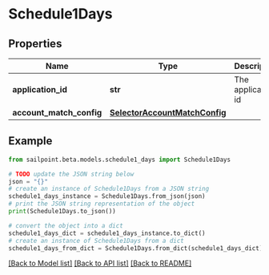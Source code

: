 # Schedule1Days


## Properties

Name | Type | Description | Notes
------------ | ------------- | ------------- | -------------
**application_id** | **str** | The application id | [optional] 
**account_match_config** | [**SelectorAccountMatchConfig**](SelectorAccountMatchConfig.md) |  | [optional] 

## Example

```python
from sailpoint.beta.models.schedule1_days import Schedule1Days

# TODO update the JSON string below
json = "{}"
# create an instance of Schedule1Days from a JSON string
schedule1_days_instance = Schedule1Days.from_json(json)
# print the JSON string representation of the object
print(Schedule1Days.to_json())

# convert the object into a dict
schedule1_days_dict = schedule1_days_instance.to_dict()
# create an instance of Schedule1Days from a dict
schedule1_days_from_dict = Schedule1Days.from_dict(schedule1_days_dict)
```
[[Back to Model list]](../README.md#documentation-for-models) [[Back to API list]](../README.md#documentation-for-api-endpoints) [[Back to README]](../README.md)


